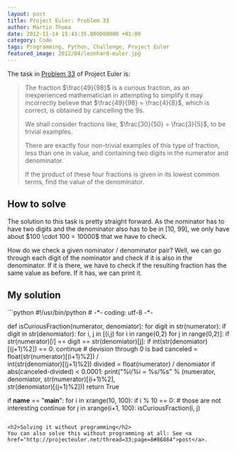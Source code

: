 ```yaml
---
layout: post
title: Project Euler: Problem 33
author: Martin Thoma
date: 2012-11-14 15:43:35.000000000 +01:00
category: Code
tags: Programming, Python, Challenge, Project Euler
featured_image: 2012/04/leonhard-euler.jpg
---
```

The task in <a href="http://projecteuler.net/problem=33">Problem 33</a> of Project Euler is:

<blockquote>The fraction $\frac{49}{98}$ is a curious fraction, as an inexperienced mathematician in attempting to simplify it may incorrectly believe that $\frac{49}{98} = \frac{4}{8}$, which is correct, is obtained by cancelling the 9s.

We shall consider fractions like, $\frac{30}{50} = \frac{3}{5}$, to be trivial examples.

There are exactly four non-trivial examples of this type of fraction, less than one in value, and containing two digits in the numerator and denominator.

If the product of these four fractions is given in its lowest common terms, find the value of the denominator.</blockquote>

<h2>How to solve</h2>
The solution to this task is pretty straight forward. As the nominator has to have two digits and the denominator also has to be in [10, 99], we only have about $100 \cdot 100 = 10000$ that we have to check.

How do we check a given nominator / denominator pair? Well, we can go through each digit of the nominator and check if it is also in the denominator. If it is there, we have to check if the resulting fraction has the same value as before. If it has, we can print it.

<h2>My solution</h2>
```python
#!/usr/bin/python
# -*- coding: utf-8 -*-

def isCuriousFraction(numerator, denomiator):
    for digit in str(numerator):
        if digit in str(denomiator):
            for i, j in [(i,j) for i in range(0,2) for j in range(0,2)]:
                if str(numerator)[i] == digit == str(denomiator)[j]:
                    if int(str(denomiator)[(j+1)%2]) == 0:
                        continue # devision through 0 is bad
                    canceled = float(str(numerator)[(i+1)%2]) / \
                                        int(str(denomiator)[(j+1)%2])
                    divided = float(numerator) / denomiator
                    if abs(canceled-divided) < 0.0001:
                            print("%i/%i = %s/%s" % (numerator, \
                                denomiator, str(numerator)[(i+1)%2],\
                                str(denomiator)[(j+1)%2]))
                            return True

if __name__ == "__main__":
    for i in xrange(10, 100):
        if i % 10 == 0: # those are not interesting
            continue
        for j in xrange(i+1, 100):
            isCuriousFraction(i, j)
```

<h2>Solving it without programming</h2>
You can also solve this without programming at all: See <a href="http://projecteuler.net/thread=33;page=8#86864">post</a>.

